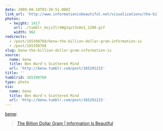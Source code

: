 ```yaml
---
date: 2009-08-18T03:38:51.000Z
link_url: 'http://www.informationisbeautiful.net/visualizations/the-billion-dollar-gram/'
photos:
  - height: 1417
    url: ./tumblr_kojs2lr4Wg1qzt3x8o1_1280.gif
    width: 962
redirects:
  - /post/165398768/benw-the-billion-dollar-gram-information-is
  - /post/165398768
slug: benw-the-billion-dollar-gram-information-is
source:
  name: benw
  title: Ben Ward's Scattered Mind
  url: 'http://benw.tumblr.com/post/165291215'
title: ''
tumblrid: 165398768
type: photo
via:
  name: benw
  title: Ben Ward's Scattered Mind
  url: 'http://benw.tumblr.com/post/165291215'
---
```

<p><a href="http://blog.benward.me/post/165291215">benw</a>:</p>

<blockquote><a href="http://www.informationisbeautiful.net/visualizations/the-billion-dollar-gram/">The Billion Dollar Gram | Information Is Beautiful</a></blockquote>
